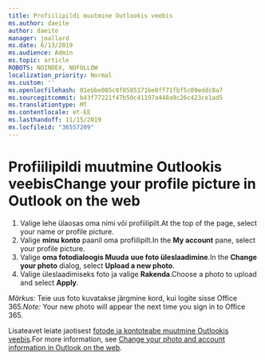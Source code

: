 ```yaml
---
title: Profiilipildi muutmine Outlookis veebis
ms.author: daeite
author: daeite
manager: joallard
ms.date: 6/13/2019
ms.audience: Admin
ms.topic: article
ROBOTS: NOINDEX, NOFOLLOW
localization_priority: Normal
ms.custom: ''
ms.openlocfilehash: 01ebbe085c0f8585171be8ff71fbf5c09eddc8a7
ms.sourcegitcommit: b43f77221f47b50c41197a448a9c26c423ce1ad5
ms.translationtype: MT
ms.contentlocale: et-EE
ms.lasthandoff: 11/15/2019
ms.locfileid: "36557209"
---
```

# <a name="change-your-profile-picture-in-outlook-on-the-web"></a><span data-ttu-id="46d13-102">Profiilipildi muutmine Outlookis veebis</span><span class="sxs-lookup"><span data-stu-id="46d13-102">Change your profile picture in Outlook on the web</span></span>

1. <span data-ttu-id="46d13-103">Valige lehe ülaosas oma nimi või profiilipilt.</span><span class="sxs-lookup"><span data-stu-id="46d13-103">At the top of the page, select your name or profile picture.</span></span>
1. <span data-ttu-id="46d13-104">Valige **minu konto** paanil oma profiilipilt.</span><span class="sxs-lookup"><span data-stu-id="46d13-104">In the **My account** pane, select your profile picture.</span></span>
1. <span data-ttu-id="46d13-105">Valige **oma fotodialoogis Muuda** **uue foto üleslaadimine**.</span><span class="sxs-lookup"><span data-stu-id="46d13-105">In the **Change your photo** dialog, select **Upload a new photo**.</span></span>
1. <span data-ttu-id="46d13-106">Valige üleslaadimiseks foto ja valige **Rakenda**.</span><span class="sxs-lookup"><span data-stu-id="46d13-106">Choose a photo to upload and select **Apply**.</span></span>

<span data-ttu-id="46d13-107">*Märkus:* Teie uus foto kuvatakse järgmine kord, kui logite sisse Office 365.</span><span class="sxs-lookup"><span data-stu-id="46d13-107">*Note:* Your new photo will appear the next time you sign in to Office 365.</span></span>

<span data-ttu-id="46d13-108">Lisateavet leiate jaotisest [fotode ja kontoteabe muutmine Outlookis veebis](https://support.office.com/article/b2dbb289-851d-4bed-93c3-3e136f5659ec).</span><span class="sxs-lookup"><span data-stu-id="46d13-108">For more information, see [Change your photo and account information in Outlook on the web](https://support.office.com/article/b2dbb289-851d-4bed-93c3-3e136f5659ec).</span></span>